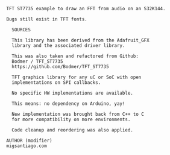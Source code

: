     TFT ST7735 example to draw an FFT from audio on an S32K144.
    
    Bugs still exist in TFT fonts.
    
      SOURCES
    
      This library has been derived from the Adafruit_GFX
      library and the associated driver library.
    
      This was also taken and refactored from Github:
      Bodmer / TFT_ST7735
      https://github.com/Bodmer/TFT_ST7735
    
      TFT graphics library for any uC or SoC with open
      implementations on SPI callbacks.
    
      No specific HW implementations are available.
    
      This means: no dependency on Arduino, yay!
    
      New implementation was brought back from C++ to C
      for more compatibility on more environments.
    
      Code cleanup and reordering was also applied.
    
    AUTHOR (modifier)
    migsantiago.com
